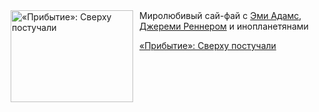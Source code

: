 <!--2025-07-23 10:15:08-->
<div class="yb">
  <div class="rss kino_kino"><a href="https://www.kino-teatr.ru/kino/art/tv/4545/" title="«Прибытие»: Сверху постучали"><img src="https://www.kino-teatr.ru/art/5/4/4545/poster.jpg" width="196" height="147" align="left" hspace="5" style="margin: 0px 10px 0px 5px" alt="«Прибытие»: Сверху постучали"/></a>Миролюбивый сай-фай с <a href=http://www.kino-teatr.ru/kino/acter/w/hollywood/50819/bio/ target=_blank>Эми Адамс</a>, <a href=http://www.kino-teatr.ru/kino/acter/m/hollywood/77389/works/ target=_blank>Джереми Реннером</a> и инопланетянами <p class="titl"><a href="https://www.kino-teatr.ru/kino/art/tv/4545/">«Прибытие»: Сверху постучали</a></p></div>
</div>
